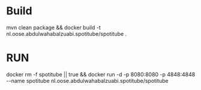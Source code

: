 # Build
mvn clean package && docker build -t nl.oose.abdulwahabalzuabi.spotitube/spotitube .

# RUN

docker rm -f spotitube || true && docker run -d -p 8080:8080 -p 4848:4848 --name spotitube nl.oose.abdulwahabalzuabi.spotitube/spotitube 